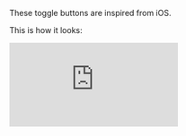 These toggle buttons are inspired from iOS. 

This is how it looks: 

![alt tag](http://gifmaker.cc/PlayGIFAnimation.php?folder=2014092305LxG0f0dDv77dq3oEdk073d&file=output_PotdSE.gif)


